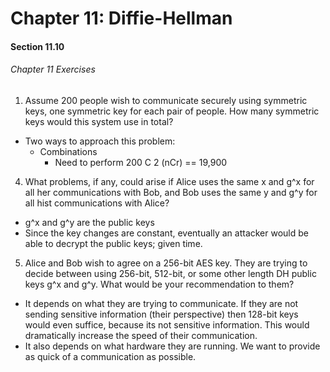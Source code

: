 # Chapter 11: Diffie-Hellman

#### Section 11.10
###### Chapter 11 Exercises
 1. Assume 200 people wish to communicate securely using symmetric keys, one symmetric key for each pair of people. How many symmetric keys would this system use in total?
  - Two ways to approach this problem:
    - Combinations
      - Need to perform 200 C 2 (nCr) == 19,900
4. What problems, if any, could arise if Alice uses the same x and g^x for all her communications with Bob, and Bob uses the same y and g^y for all hist communications with Alice?
  - g^x and g^y are the public keys
  - Since the key changes are constant, eventually an attacker would be able to decrypt the public keys; given time.
5. Alice and Bob wish to agree on a 256-bit AES key. They are trying to decide between using 256-bit, 512-bit, or some other length DH public keys g^x and g^y. What would be your recommendation to them?
  - It depends on what they are trying to communicate. If they are not sending sensitive information (their perspective) then 128-bit keys would even suffice, because its not sensitive information. This would dramatically increase the speed of their communication.
  - It also depends on what hardware they are running. We want to provide as quick of a communication as possible.

